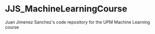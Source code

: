 # JJS_MachineLearningCourse
Juan Jimenez Sanchez's code repository for the UPM Machine Learning course
